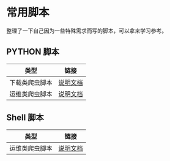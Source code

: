 # 常用脚本
整理了一下自己因为一些特殊需求而写的脚本，可以拿来学习参考。

## PYTHON 脚本
|   类型  |   链接  |
| --- | --- |
|  下载类爬虫脚本   |   [说明文档](./spider/python/download/README.md)   |
|  运维类爬虫脚本   |   [说明文档](./linux_shell/DevOps/check_logs/README.md)   |

## Shell 脚本
|   类型  |   链接  |
| --- | --- |
|  运维类爬虫脚本   |   [说明文档](./linux_shell/DevOps/check_logs/README.md)   |